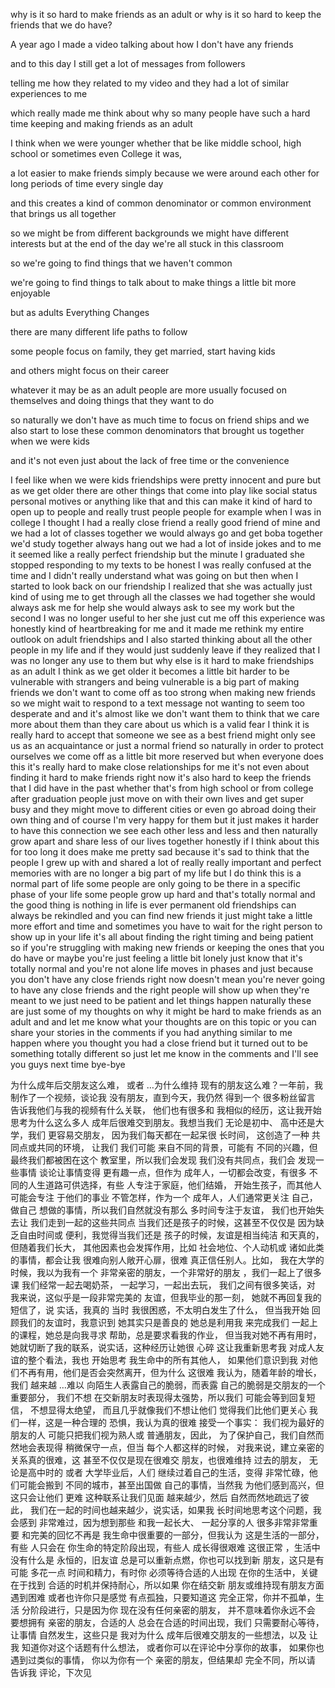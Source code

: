 why is it so hard to make friends as an adult or why is it so hard to keep the friends that we do have?

A year ago I made a video talking about how I don't have any friends 

and to this day I still get a lot of messages from followers 

telling me how they related to my video and they had a lot of similar experiences to me

which really made me think about why so many people have such a hard time keeping and making friends as an adult 

I think when we were younger whether that be like middle school,   high school or sometimes even College it was, 

a lot easier to make friends simply because we were around each other for long periods of time every single day 

and this creates a kind of common denominator or common environment that brings us all together

so we might be from different backgrounds we might have different interests but at the end of the day we're all stuck in this classroom 

so we're going to find things that we haven't common 

we're going to find things to talk about to make things a little bit more enjoyable 

but as adults Everything Changes

 there are many different life paths to follow

 some people focus on family, they get married, start having kids 

and others might focus on their career

whatever it may be as an adult people are more usually focused on themselves  and doing things that they want to do 

so naturally we don't have as much time to focus on friend ships and we also start to lose these common denominators that brought us together when we were kids 

and it's not even just about the lack of free time or the convenience 

I feel like when we were kids friendships were pretty innocent
and pure but as we get older there are other things that come into play like
social status personal motives or anything like that and this can make it
kind of hard to open up to people and really trust people people for example
when I was in college I thought I had a really close friend a really good friend
of mine and we had a lot of classes together we would always go and get boba
together we'd study together always hang out we had a lot of inside jokes and to
me it seemed like a really perfect friendship but the minute I graduated
she stopped responding to my texts to be honest I was really confused at the time
and I didn't really understand what was going on but then when I started to look
back on our friendship I realized that she was actually just kind of using me
to get through all the classes we had together she would always ask me for
help she would always ask to see my work but the second I was no longer useful to
her she just cut me off this experience was honestly kind of heartbreaking for
me and it made me rethink my entire outlook on adult friendships and I also
started thinking about all the other people in my life and if they would just
suddenly leave if they realized that I was no longer any use to them but why
else is it hard to make friendships as an adult I think as we get older it
becomes a little bit harder to be vulnerable with strangers and being
vulnerable is a big part of making friends we don't want to come off as too
strong when making new friends so we might wait to respond to a text message
not wanting to seem too desperate and and it's almost like we don't want them
to think that we care more about them than they care about us which is a valid
fear I think it is really hard to accept that someone we see as a best friend
might only see us as an acquaintance or just a normal friend so naturally in
order to protect ourselves we come off as a little bit more reserved but when
everyone does this it's really hard to make close relationships for me it's not
even about finding it hard to make friends right now it's also hard to keep
the friends that I did have in the past whether that's from high school or from
college after graduation people just move on with their own lives and get
super busy and they might move to different cities or even go abroad doing
their own thing and of course I'm very happy for them but it just makes it
harder to have this connection we see each other less and less and then
naturally grow apart and share less of our lives together honestly if I think
about this for too long it does make me pretty sad because it's sad to think
that the people I grew up with and shared a lot of really really important
and perfect memories with are no longer a big part of my life but I do think
this is a normal part of life some people are only going to be there in a
specific phase of your life some people grow up hard and that's totally normal
and the good thing is nothing in life is ever permanent old friendships can
always be rekindled and you can find new friends it just might take a little more
effort and time and sometimes you have to wait for the right person to show up
in your life it's all about finding the right timing and being patient so if
you're struggling with making new friends or keeping the ones that you do
have or maybe you're just feeling a little bit lonely just know that it's
totally normal and you're not alone life moves in phases and just because you
don't have any close friends right now doesn't mean you're never going to have
any close friends and the right people will show up when they're meant to we
just need to be patient and let things happen naturally these are just some of
my thoughts on why it might be hard to make friends as an adult and and let me
know what your thoughts are on this topic or you can share your stories in
the comments if you had anything similar to me happen where you thought you had a
close friend but it turned out to be something totally different so just let
me know in the comments and I'll see you guys next time bye-bye

为什么成年后交朋友这么难， 或者 …为什么维持
现有的朋友这么难？一年前，我 制作了一个视频，谈论我
没有朋友，直到今天，我仍然 得到一个 很多粉丝留言
告诉我他们与我的视频有什么关联， 他们也有很多和
我相似的经历，这让我开始 思考为什么这么多人
成年后很难交到朋友。我想当我们
无论是初中、 高中还是大学，我们
更容易交朋友， 因为我们每天都在一起呆很
长时间， 这创造了一种
共同点或共同的环境， 让我们 我们可能
来自不同的背景，可能有 不同的兴趣，但
最终我们都被困在这个 教室里，所以我们会发现
我们没有共同点，我们会 发现一些事情 谈论让事情变得
更有趣一点，但作为 成年人，一切都会改变，有很多
不同的人生道路可供选择，有些 人专注于家庭，他们结婚，
开始生孩子，而其他人可能会专注 于他们的事业 不管怎样，作为一个
成年人，人们通常更关注 自己，做自己
想做的事情，所以我们自然就没有那么 多时间专注于友谊，
我们也开始失去让 我们走到一起的这些共同点
当我们还是孩子的时候，这甚至不仅仅是 因为缺乏自由时间或
便利，我觉得当我们还是 孩子的时候，友谊是相当纯洁
和天真的，但随着我们长大， 其他因素也会发挥作用，比如
社会地位、个人动机或 诸如此类的事情，都会让我
很难向别人敞开心扉，很难 真正信任别人。比如，
我在大学的时候，我以为我有一个 非常亲密的朋友，一个非常好的朋友
，我们一起上了很多课 我们经常一起去喝奶茶，
一起学习，一起出去玩， 我们之间有很多笑话，对
我来说，这似乎是一段非常完美的 友谊，但我毕业的那一刻，
她就不再回复我的短信了，说 实话，我真的 当时
我很困惑，不太明白发生了什么， 但当我开始
回顾我们的友谊时，我意识到 她其实只是善良的 她总是利用我
来完成我们 一起上的课程，她总是向我寻求
帮助，总是要求看我的作业， 但当我对她不再有用时，
她就切断了我的联系，说实话，这种经历让她很 心碎
这让我重新思考我 对成人友谊的整个看法，我也
开始思考 我生命中的所有其他人，
如果他们意识到我 对他们不再有用，他们是否会突然离开，但为什么
这很难 我认为，随着年龄的增长，我们
越来越 …难以 向陌生人表露自己的脆弱，而表露
自己的脆弱是交朋友的一个重要部分， 我们不想
在交新朋友时表现得太强势，所以我们 可能会等到回复短信，
不想显得太绝望， 而且几乎就像我们不想让他们
觉得我们比他们更关心 我们一样，这是一种合理的
恐惧，我认为真的很难 接受一个事实： 我们视为最好的朋友的人
可能只把我们视为熟人或 普通朋友，因此，
为了保护自己，我们自然而然地会表现得 稍微保守一点，但当
每个人都这样的时候， 对我来说，建立亲密的关系真的很难，这
甚至不仅仅是现在很难交 朋友，也很难维持
过去的朋友， 无论是高中时的 或者
大学毕业后，人们 继续过着自己的生活，变得
非常忙碌，他们可能会搬到 不同的城市，甚至出国做
自己的事情，当然我 为他们感到高兴，但这只会让他们
更难 这种联系让我们见面 越来越少，然后
自然而然地疏远了彼此， 我们在一起的时间也越来越少，说实话，如果我
长时间地思考这个问题，我会感到 非常难过，因为想到那些
和我一起长大、 一起分享的人 很多非常非常重要
和完美的回忆不再是 我生命中很重要的一部分，但我认为
这是生活的一部分，有些 人只会在
你生命的特定阶段出现，有些人 成长得很艰难 这很正常
，生活中没有什么是 永恒的，旧友谊
总是可以重新点燃，你也可以找到新 朋友，这只是有可能 多花一点
时间和精力，有时你 必须等待合适的人出现
在你的生活中，关键在于找到 合适的时机并保持耐心，所以如果
你在结交新 朋友或维持现有朋友方面遇到困难
或者也许你只是感觉 有点孤独，只要知道这
完全正常，你并不孤单，生活 分阶段进行，只是因为你
现在没有任何亲密的朋友， 并不意味着你永远不会 要想拥有
亲密的朋友，合适的人 总会在合适的时间出现，我们
只需要耐心等待，让事情 自然发生，这些只是
我对为什么 成年后很难交朋友的一些想法，以及 让我
知道你对这个话题有什么想法， 或者你可以在评论中分享你的故事，
如果你也遇到过类似的事情， 你以为你有一个
亲密的朋友，但结果却 完全不同，所以请
告诉我 评论，下次见